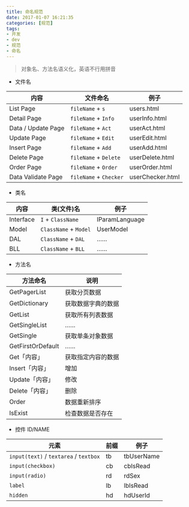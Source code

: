 ```yaml
---
title: 命名规范
date: 2017-01-07 16:21:35
categories: [规范]
tags: 
- 开发
- dev 
- 规范
- 命名
---
```


> 对象名、方法名语义化，英语不行用拼音

<!-- more -->

- 文件名

| 内容               | 文件命名               | 例子             |
| ------------------ | ---------------------- | ---------------- |
| List Page          | `fileName` + `s`       | users.html       |
| Detail Page        | `fileName` + `Info`    | userInfo.html    |
| Data / Update Page | `fileName` + `Act`     | userAct.html     |
| Update Page        | `fileName` + `Edit`    | userEdit.html    |
| Insert Page        | `fileName` + `Add`     | userAdd.html     |
| Delete Page        | `fileName` + `Delete`  | userDelete.html  |
| Order Page         | `fileName` + `Order`   | userOrder.html   |
| Data Validate Page | `fileName` + `Checker` | userChecker.html |

- 类名

| 内容      | 类(文件)名            | 例子           |
| --------- | --------------------- | -------------- |
| Interface | `I` + `ClassName`     | IParamLanguage |
| Model     | `ClassName` + `Model` | UserModel      |
| DAL       | `ClassName` + `DAL`   | ……             |
| BLL       | `ClassName` + `BLL`   | ……             |

- 方法名

| 方法命名          | 说明               |
| ----------------- | ------------------ |
| GetPagerList      | 获取分页数据       |
| GetDictionary     | 获取数据字典的数据 |
| GetList           | 获取所有列表数据   |
| GetSingleList     | ……                 |
| GetSingle         | 获取单条对象数据   |
| GetFirstOrDefault | ……                 |
| Get「内容」       | 获取指定内容的数据 |
| Insert「内容」    | 增加               |
| Update「内容」    | 修改               |
| Delete「内容」    | 删除               |
| Order             | 数据重新排序       |
| IsExist           | 检查数据是否存在   |

- 控件 ID/NAME

| 元素                                   | 前缀 | 例子       |
| -------------------------------------- | ---- | ---------- |
| `input(text)` / `textarea` / `textbox` | tb   | tbUserName |
| `input(checkbox)`                      | cb   | cbIsRead   |
| `input(radio)`                         | rd   | rdSex      |
| `label`                                | lb   | lbIsRead   |
| `hidden`                               | hd   | hdUserId   |
